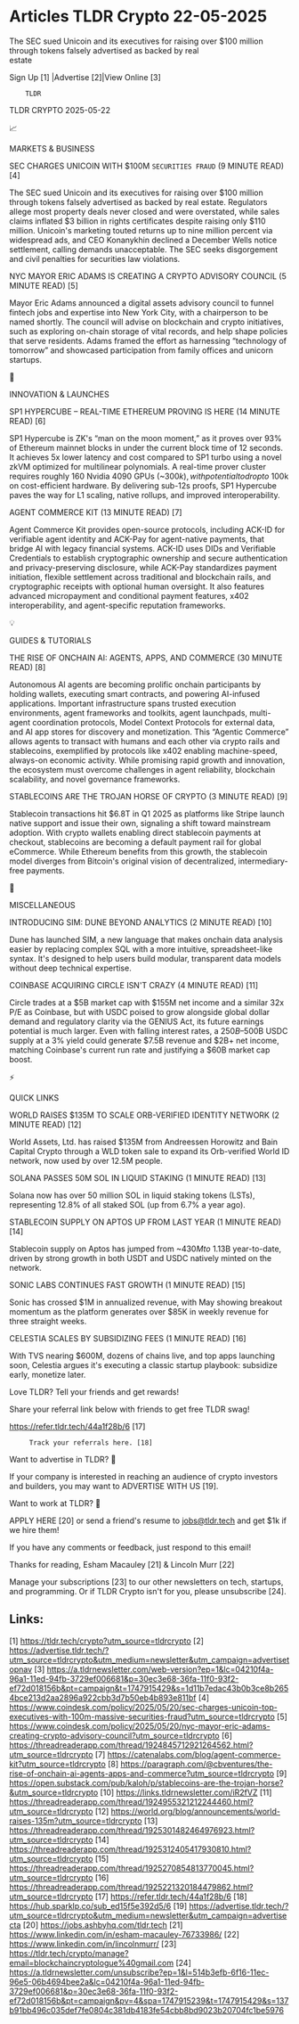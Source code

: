 # Articles TLDR Crypto 22-05-2025

The SEC sued Unicoin and its executives for raising over $100 million
through tokens falsely advertised as backed by real
estate ‌ ‌ ‌ ‌ ‌ ‌ ‌ ‌ ‌ ‌ ‌ ‌ ‌ ‌ ‌ ‌ ‌ ‌ ‌ ‌ ‌ ‌ ‌ ‌ ‌ ‌  ‌ ‌ ‌ ‌ ‌ ‌ ‌ ‌ ‌ ‌ ‌ ‌ ‌ ‌ ‌ ‌ ‌ ‌ ‌ ‌ ‌ ‌ ‌ ‌ ‌ ‌ 


 Sign Up [1] |Advertise [2]|View Online [3] 

		TLDR 

TLDR CRYPTO 2025-05-22

📈 

MARKETS & BUSINESS

 SEC CHARGES UNICOIN WITH $100M `SECURITIES FRAUD` (9 MINUTE READ) [4]


 The SEC sued Unicoin and its executives for raising over $100 million
through tokens falsely advertised as backed by real estate. Regulators
allege most property deals never closed and were overstated, while
sales claims inflated $3 billion in rights certificates despite
raising only $110 million. Unicoin's marketing touted returns up to
nine million percent via widespread ads, and CEO Konanykhin declined a
December Wells notice settlement, calling demands unacceptable. The
SEC seeks disgorgement and civil penalties for securities law
violations. 

 NYC MAYOR ERIC ADAMS IS CREATING A CRYPTO ADVISORY COUNCIL (5 MINUTE
READ) [5] 

 Mayor Eric Adams announced a digital assets advisory council to
funnel fintech jobs and expertise into New York City, with a
chairperson to be named shortly. The council will advise on blockchain
and crypto initiatives, such as exploring on-chain storage of vital
records, and help shape policies that serve residents. Adams framed
the effort as harnessing “technology of tomorrow” and showcased
participation from family offices and unicorn startups. 

🚀 

INNOVATION & LAUNCHES

 SP1 HYPERCUBE – REAL-TIME ETHEREUM PROVING IS HERE (14 MINUTE READ)
[6] 

 SP1 Hypercube is ZK's “man on the moon moment,” as it proves over
93% of Ethereum mainnet blocks in under the current block time of 12
seconds. It achieves 5x lower latency and cost compared to SP1 turbo
using a novel zkVM optimized for multilinear polynomials. A real-time
prover cluster requires roughly 160 Nvidia 4090 GPUs (~$300k), with
potential to drop to ~$100k on cost-efficient hardware. By delivering
sub-12s proofs, SP1 Hypercube paves the way for L1 scaling, native
rollups, and improved interoperability. 

 AGENT COMMERCE KIT (13 MINUTE READ) [7] 

 Agent Commerce Kit provides open-source protocols, including ACK-ID
for verifiable agent identity and ACK-Pay for agent-native payments,
that bridge AI with legacy financial systems. ACK-ID uses DIDs and
Verifiable Credentials to establish cryptographic ownership and secure
authentication and privacy-preserving disclosure, while ACK-Pay
standardizes payment initiation, flexible settlement across
traditional and blockchain rails, and cryptographic receipts with
optional human oversight. It also features advanced micropayment and
conditional payment features, x402 interoperability, and
agent-specific reputation frameworks. 

💡 

GUIDES & TUTORIALS

 THE RISE OF ONCHAIN AI: AGENTS, APPS, AND COMMERCE (30 MINUTE READ)
[8] 

 Autonomous AI agents are becoming prolific onchain participants by
holding wallets, executing smart contracts, and powering AI-infused
applications. Important infrastructure spans trusted execution
environments, agent frameworks and toolkits, agent launchpads,
multi-agent coordination protocols, Model Context Protocols for
external data, and AI app stores for discovery and monetization. This
“Agentic Commerce” allows agents to transact with humans and each
other via crypto rails and stablecoins, exemplified by protocols like
x402 enabling machine-speed, always-on economic activity. While
promising rapid growth and innovation, the ecosystem must overcome
challenges in agent reliability, blockchain scalability, and novel
governance frameworks. 

 STABLECOINS ARE THE TROJAN HORSE OF CRYPTO (3 MINUTE READ) [9] 

 Stablecoin transactions hit $6.8T in Q1 2025 as platforms like Stripe
launch native support and issue their own, signaling a shift toward
mainstream adoption. With crypto wallets enabling direct stablecoin
payments at checkout, stablecoins are becoming a default payment rail
for global eCommerce. While Ethereum benefits from this growth, the
stablecoin model diverges from Bitcoin's original vision of
decentralized, intermediary-free payments. 

🦄 

MISCELLANEOUS

 INTRODUCING SIM: DUNE BEYOND ANALYTICS (2 MINUTE READ) [10] 

 Dune has launched SIM, a new language that makes onchain data
analysis easier by replacing complex SQL with a more intuitive,
spreadsheet-like syntax. It's designed to help users build modular,
transparent data models without deep technical expertise. 

 COINBASE ACQUIRING CIRCLE ISN'T CRAZY (4 MINUTE READ) [11] 

 Circle trades at a $5B market cap with $155M net income and a similar
32x P/E as Coinbase, but with USDC poised to grow alongside global
dollar demand and regulatory clarity via the GENIUS Act, its future
earnings potential is much larger. Even with falling interest rates, a
$250B–$500B USDC supply at a 3% yield could generate $7.5B revenue
and $2B+ net income, matching Coinbase's current run rate and
justifying a $60B market cap boost. 

⚡ 

QUICK LINKS

 WORLD RAISES $135M TO SCALE ORB-VERIFIED IDENTITY NETWORK (2 MINUTE
READ) [12] 

 World Assets, Ltd. has raised $135M from Andreessen Horowitz and Bain
Capital Crypto through a WLD token sale to expand its Orb-verified
World ID network, now used by over 12.5M people. 

 SOLANA PASSES 50M SOL IN LIQUID STAKING (1 MINUTE READ) [13] 

 Solana now has over 50 million SOL in liquid staking tokens (LSTs),
representing 12.8% of all staked SOL (up from 6.7% a year ago). 

 STABLECOIN SUPPLY ON APTOS UP FROM LAST YEAR (1 MINUTE READ) [14] 

 Stablecoin supply on Aptos has jumped from ~$430M to ~$1.13B
year-to-date, driven by strong growth in both USDT and USDC natively
minted on the network. 

 SONIC LABS CONTINUES FAST GROWTH (1 MINUTE READ) [15] 

 Sonic has crossed $1M in annualized revenue, with May showing
breakout momentum as the platform generates over $85K in weekly
revenue for three straight weeks. 

 CELESTIA SCALES BY SUBSIDIZING FEES (1 MINUTE READ) [16] 

 With TVS nearing $600M, dozens of chains live, and top apps launching
soon, Celestia argues it's executing a classic startup playbook:
subsidize early, monetize later. 

Love TLDR? Tell your friends and get rewards!

 Share your referral link below with friends to get free TLDR swag! 

 https://refer.tldr.tech/44a1f28b/6 [17] 

		 Track your referrals here. [18] 

Want to advertise in TLDR? 📰

 If your company is interested in reaching an audience of crypto
investors and builders, you may want to ADVERTISE WITH US [19]. 

Want to work at TLDR? 💼

 APPLY HERE [20] or send a friend's resume to jobs@tldr.tech and get
$1k if we hire them! 

 If you have any comments or feedback, just respond to this email! 

Thanks for reading, 
Esham Macauley [21] & Lincoln Murr [22] 

 Manage your subscriptions [23] to our other newsletters on tech,
startups, and programming. Or if TLDR Crypto isn't for you, please
unsubscribe [24]. 

 

Links:
------
[1] https://tldr.tech/crypto?utm_source=tldrcrypto
[2] https://advertise.tldr.tech/?utm_source=tldrcrypto&utm_medium=newsletter&utm_campaign=advertisetopnav
[3] https://a.tldrnewsletter.com/web-version?ep=1&lc=04210f4a-96a1-11ed-94fb-3729ef006681&p=30ec3e68-36fa-11f0-93f2-ef72d018156b&pt=campaign&t=1747915429&s=1d11b7edac43b0b3ce8b2654bce213d2aa2896a922cbb3d7b50eb4b893e811bf
[4] https://www.coindesk.com/policy/2025/05/20/sec-charges-unicoin-top-executives-with-100m-massive-securities-fraud?utm_source=tldrcrypto
[5] https://www.coindesk.com/policy/2025/05/20/nyc-mayor-eric-adams-creating-crypto-advisory-council?utm_source=tldrcrypto
[6] https://threadreaderapp.com/thread/1924845712921264562.html?utm_source=tldrcrypto
[7] https://catenalabs.com/blog/agent-commerce-kit?utm_source=tldrcrypto
[8] https://paragraph.com/@cbventures/the-rise-of-onchain-ai-agents-apps-and-commerce?utm_source=tldrcrypto
[9] https://open.substack.com/pub/kaloh/p/stablecoins-are-the-trojan-horse?&utm_source=tldrcrypto
[10] https://links.tldrnewsletter.com/iR2fVZ
[11] https://threadreaderapp.com/thread/1924955321212244460.html?utm_source=tldrcrypto
[12] https://world.org/blog/announcements/world-raises-135m?utm_source=tldrcrypto
[13] https://threadreaderapp.com/thread/1925301482464976923.html?utm_source=tldrcrypto
[14] https://threadreaderapp.com/thread/1925312405417930810.html?utm_source=tldrcrypto
[15] https://threadreaderapp.com/thread/1925270854813770045.html?utm_source=tldrcrypto
[16] https://threadreaderapp.com/thread/1925221320184479862.html?utm_source=tldrcrypto
[17] https://refer.tldr.tech/44a1f28b/6
[18] https://hub.sparklp.co/sub_ed15f5e392d5/6
[19] https://advertise.tldr.tech/?utm_source=tldrcrypto&utm_medium=newsletter&utm_campaign=advertisecta
[20] https://jobs.ashbyhq.com/tldr.tech
[21] https://www.linkedin.com/in/esham-macauley-76733986/
[22] https://www.linkedin.com/in/lincolnmurr/
[23] https://tldr.tech/crypto/manage?email=blockchaincryptologue%40gmail.com
[24] https://a.tldrnewsletter.com/unsubscribe?ep=1&l=514b3efb-6f16-11ec-96e5-06b4694bee2a&lc=04210f4a-96a1-11ed-94fb-3729ef006681&p=30ec3e68-36fa-11f0-93f2-ef72d018156b&pt=campaign&pv=4&spa=1747915239&t=1747915429&s=137b91bb496c035def7fe0804c381db4183fe54cbb8bd9023b20704fc1be5976